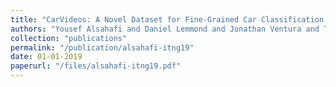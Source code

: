 ```yaml
---
title: "CarVideos: A Novel Dataset for Fine-Grained Car Classification in Videos"
authors: "Yousef Alsahafi and Daniel Lemmond and Jonathan Ventura and Terrance Boult"
collection: "publications"
permalink: "/publication/alsahafi-itng19"
date: 01-01-2019
paperurl: "/files/alsahafi-itng19.pdf"
---
```

